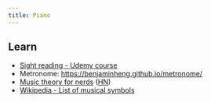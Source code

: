 ```yaml
---
title: Piano
---
```

## Learn

- [Sight reading - Udemy course](https://www.udemy.com/course/sight-reading/)
- Metronome: https://benjaminheng.github.io/metronome/
- [Music theory for nerds](https://eev.ee/blog/2016/09/15/music-theory-for-nerds/) ([HN](https://news.ycombinator.com/item?id=12528144))
- [Wikipedia - List of musical symbols](https://en.wikipedia.org/wiki/List_of_musical_symbols)